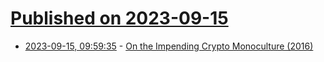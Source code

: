 # [Published on 2023-09-15](index.md)

* [2023-09-15, 09:59:35](https://lobste.rs/s/rjkiqf/on_impending_crypto_monoculture_2016) - [On the Impending Crypto Monoculture (2016)](https://www.metzdowd.com/pipermail/cryptography/2016-March/028824.html)
